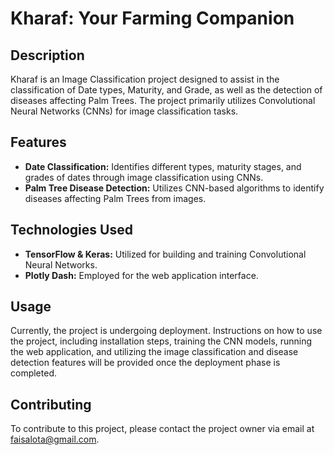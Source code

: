 # Kharaf: Your Farming Companion

## Description
Kharaf is an Image Classification project designed to assist in the classification of Date types, Maturity, and Grade, as well as the detection of diseases affecting Palm Trees. The project primarily utilizes Convolutional Neural Networks (CNNs) for image classification tasks.

## Features
- **Date Classification:** Identifies different types, maturity stages, and grades of dates through image classification using CNNs.
- **Palm Tree Disease Detection:** Utilizes CNN-based algorithms to identify diseases affecting Palm Trees from images.

## Technologies Used
- **TensorFlow & Keras:** Utilized for building and training Convolutional Neural Networks.
- **Plotly Dash:** Employed for the web application interface.

## Usage
Currently, the project is undergoing deployment. Instructions on how to use the project, including installation steps, training the CNN models, running the web application, and utilizing the image classification and disease detection features will be provided once the deployment phase is completed.

## Contributing
To contribute to this project, please contact the project owner via email at faisalota@gmail.com.
